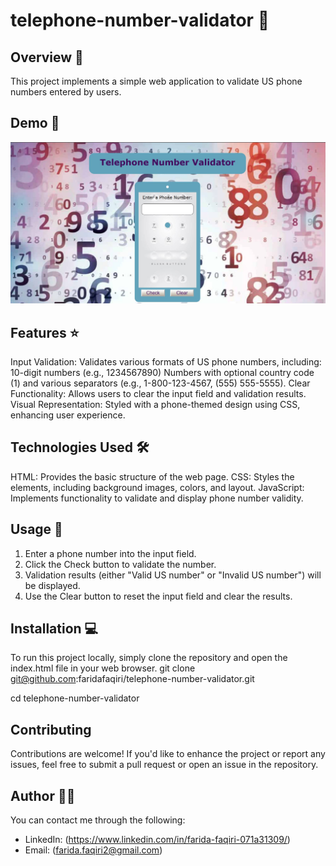 # telephone-number-validator 🚀

## Overview 📝

This project implements a simple web application to validate US phone numbers entered by users.

## Demo 📸

![Project Demo](./images/Capture.JPG)

## Features ⭐

Input Validation: Validates various formats of US phone numbers, including:
10-digit numbers (e.g., 1234567890)
Numbers with optional country code (1) and various separators (e.g.,         1-800-123-4567, (555) 555-5555).
Clear Functionality: Allows users to clear the input field and validation results.
Visual Representation: Styled with a phone-themed design using CSS, enhancing user experience.

## Technologies Used 🛠️

HTML: Provides the basic structure of the web page.
CSS: Styles the elements, including background images, colors, and layout.
JavaScript: Implements functionality to validate and display phone number validity.

## Usage 🎯

1. Enter a phone number into the input field.
2. Click the Check button to validate the number.
3. Validation results (either "Valid US number" or "Invalid US number") will be displayed.
4. Use the Clear button to reset the input field and clear the results.

## Installation 💻

To run this project locally, simply clone the repository and open the index.html file in your web browser.
  git clone <git@github.com>:faridafaqiri/telephone-number-validator.git
  
  cd telephone-number-validator

## Contributing

Contributions are welcome! If you'd like to enhance the project or report any issues, feel free to submit a pull request or open an issue in the repository.

## Author 👩‍💻

You can contact me through the following:

- LinkedIn: (<https://www.linkedin.com/in/farida-faqiri-071a31309/>)
- Email: (<farida.faqiri2@gmail.com>)
